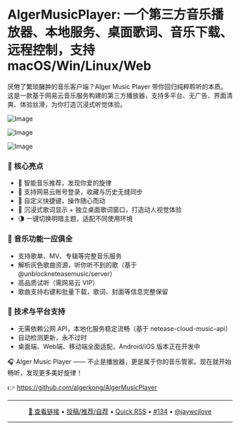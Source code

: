 AlgerMusicPlayer: 一个第三方音乐播放器、本地服务、桌面歌词、音乐下载、远程控制，支持 macOS/Win/Linux/Web
===

厌倦了繁琐臃肿的音乐客户端？Alger Music Player 带你回归纯粹聆听的本质。这是一款基于网易云音乐服务构建的第三方播放器，支持多平台、无广告、界面清爽、体验丝滑，为你打造沉浸式听觉体验。

![Image](https://github.com/user-attachments/assets/1643a83b-e299-49af-bd85-aad0666d274f)

![Image](https://github.com/user-attachments/assets/90c9b418-e051-4e50-b257-af4b1130edad)

![Image](https://github.com/user-attachments/assets/971afd5c-0b40-4674-8736-2b641b6585ec)

### 🔑 核心亮点

- 🎵 智能音乐推荐，发现你爱的旋律
- 🔐 支持网易云账号登录，收藏与历史无缝同步
- 🧠 自定义快捷键，操作随心而动
- 🎨 沉浸式歌词显示 + 独立桌面歌词窗口，打造动人视觉体验
- 🌗 一键切换明暗主题，适配不同使用环境

### 🎼 音乐功能一应俱全

- 支持歌单、MV、专辑等完整音乐服务
- 解析灰色歌曲资源，听你听不到的歌（基于 @unblockneteasemusic/server）
- 高品质试听（需网易云 VIP）
- 歌曲支持右键和批量下载，歌词、封面等信息完整保留


### 🚀 技术与平台支持

- 无需依赖公网 API，本地化服务稳定流畅（基于 netease-cloud-music-api）
- 自动检测更新，永不过时
- 桌面端、Web端、移动端全面适配，Android/iOS 版本正在开发中

🎧 Alger Music Player —— 不止是播放器，更是属于你的音乐管家。现在就开始畅听，发现更多美好旋律！

👉 https://github.com/algerkong/AlgerMusicPlayer

---

<p align="center">
<a href="https://github.com/algerkong/AlgerMusicPlayer" target="_blank">🔗 查看链接</a> • 
<a href="https://github.com/jaywcjlove/quick-rss/issues/new/choose" target="_blank">投稿/推荐/自荐</a> • 
<a href="https://wangchujiang.com/quick-rss/feeds/index.html" target="_blank">Quick RSS</a> • 
<a href="https://github.com/jaywcjlove/quick-rss/issues/134" target="_blank">#134</a> • 
<a href="https://github.com/jaywcjlove" target="_blank">@jaywcjlove</a>
</p>

---
    